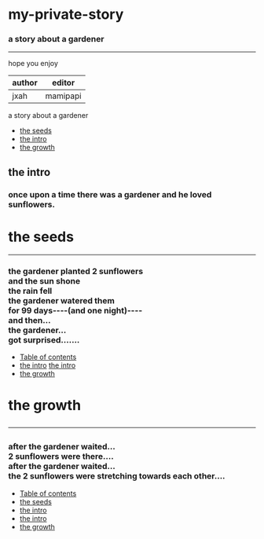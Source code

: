 # my-private-story
### a story about a gardener
***************************************************************
hope you enjoy



author|editor
------|------
jxah| mamipapi


a story about a gardener

<body>
    <ul id="Table of contents">
        <li>
            <a href="#the seeds">the seeds</a>
        </li>
        <li>
            <a href="#the intro">the intro</a>
        </li>
        <li>
            <a href="#the growth">the growth</a>
        </li>
    </ul>
<h2 id="#the intro">the intro</h2>
       <h3>
            once upon a time there was a gardener and he loved <b>sunflowers</b>.
        </h3>
        <h1>the seeds</h1><hr>
            <h3>
                the gardener planted 2 sunflowers<br>
                 and the sun shone<br>
                 the rain fell<br>
                 the gardener watered them<br>
                  for 99 days----(and one night)----<br>
                   and then...<br>
                   the gardener...<br> got surprised.......</h3>
                   <ul>
                    <li>
                        <a href="#Table of contents">Table of contents</a>
                       </li>
                        <li>
                            <a href="#the intro">the intro</a>     
                            <a href="#the intro">the intro</a>
                        </li>
                    <li>
                        <a href="#the growth">the growth</a>
                    </li>
                </ul>
        <h1>
            the growth<hr>
        </h1>
        <h3>
            after the gardener waited...<br>
            2 sunflowers were there....<br>
            after the gardener waited...<br>
            the 2 sunflowers were stretching towards each other....</h3>
            <ul>
                <li>
                    <a href="#Table of contents">Table of contents</a>
                </li>
                <li>
                    <a href="#the seeds">the seeds</a>
                </li>
                <li>
                     <a href="#the intro">the intro</a>      
                </li>
                    <li>
                        <a href="#the intro">the intro</a>
                    </li>
                <li>
                    <a href="#the growth">the growth</a>
                </li>
            </ul>
</body>
